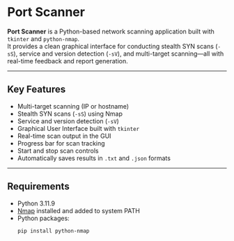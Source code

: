 # Port Scanner

**Port Scanner** is a Python-based network scanning application built with `tkinter` and `python-nmap`.  
It provides a clean graphical interface for conducting stealth SYN scans (`-sS`), service and version detection (`-sV`), and multi-target scanning—all with real-time feedback and report generation.

---

## Key Features

-  Multi-target scanning (IP or hostname)
-  Stealth SYN scans (`-sS`) using Nmap
-  Service and version detection (`-sV`)
-  Graphical User Interface built with `tkinter`
-  Real-time scan output in the GUI
-  Progress bar for scan tracking
-  Start and stop scan controls
-  Automatically saves results in `.txt` and `.json` formats

---

## Requirements

- Python 3.11.9
- [Nmap](https://nmap.org/download.html) installed and added to system PATH
- Python packages:
  ```bash
  pip install python-nmap
